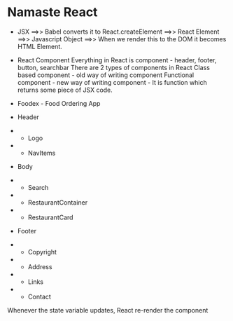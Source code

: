 # Namaste React

- JSX
  ==>> Babel converts it to React.createElement
  ==>> React Element
  ==>> Javascript Object
  ==>> When we render this to the DOM it becomes HTML Element.
- React Component
  Everything in React is component - header, footer, button, searchbar
  There are 2 types of components in React
  Class based component - old way of writing component
  Functional component - new way of writing component - It is function which returns some piece of JSX code.

- Foodex - Food Ordering App
- Header
- - Logo
- - NavItems
- Body
- - Search
- - RestaurantContainer
- - RestaurantCard
- Footer
- - Copyright
- - Address
- - Links
- - Contact

Whenever the state variable updates, React re-render the component
